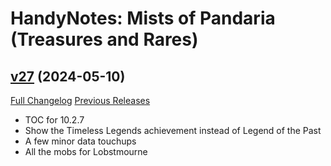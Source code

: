 # HandyNotes: Mists of Pandaria (Treasures and Rares)

## [v27](https://github.com/kemayo/wow-handynotes-lostandfound/tree/v27) (2024-05-10)
[Full Changelog](https://github.com/kemayo/wow-handynotes-lostandfound/compare/v26...v27) [Previous Releases](https://github.com/kemayo/wow-handynotes-lostandfound/releases)

- TOC for 10.2.7  
- Show the Timeless Legends achievement instead of Legend of the Past  
- A few minor data touchups  
- All the mobs for Lobstmourne  

